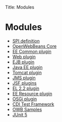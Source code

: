 Title: Modules

<a name="module-overview"></a>

#  Modules
- [SPI definition](openwebbeans-spi.html)
- [OpenWebBeans Core](openwebbeans-impl.html)
- [EE Common plugin](openwebbeans-ee-common.html)
- [Web plugin](openwebbeans-web.html)
- [EJB plugin](openwebbeans-ejb.html)
- [Java EE plugin](openwebbeans-ee.html)
- [Tomcat plugin](openwebbeans-tomcat.html)
- [JMS plugin](openwebbeans-jms.html)
- [JSF plugins](openwebbeans-jsf.html)
- [EL 2.2 plugin](openwebbeans-el.html)
- [EE Resource plugin](openwebbeans-resource.html)
- [OSGi plugin](openwebbeans-osgi.html)
- [CDI Test Framework](owbtest.html)
- [OWB Samples](samples/index.html)
- [JUnit 5](openwebbeans-junit5.html)


